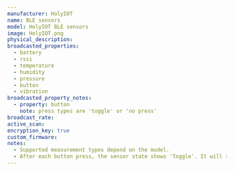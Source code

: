 ```yaml
---
manufacturer: HolyIOT
name: BLE sensors
model: HolyIOT BLE sensors
image: HolyIOT.png
physical_description:
broadcasted_properties:
  - battery
  - rssi
  - temperature
  - humidity
  - pressure
  - button
  - vibration
broadcasted_property_notes:
  - property: button
    note: press types are 'toggle' or 'no press'
broadcast_rate:
active_scan:
encryption_key: true
custom_firmware:
notes:
  - Supported measurement types depend on the model.
  - After each button press, the sensor state shows 'Toggle'. It will return to `no press` after the time set with the [reset_timer](configuration_params#reset_timer) option.
---
```

